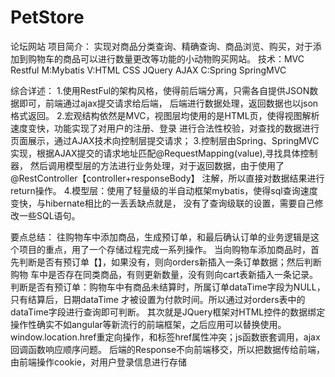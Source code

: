 # PetStore
论坛网站
项目简介：
    实现对商品分类查询、精确查询、商品浏览、购买，对于添加到购物车的商品可以进行数量更改等功能的小动物购买网站。
技术：MVC Restful
M:Mybatis
V:HTML CSS JQuery AJAX
C:Spring SpringMVC


综合详述：
1.使用RestFul的架构风格，使得前后端分离，只需各自提供JSON数据即可，前端通过ajax提交请求给后端，
后端进行数据处理，返回数据也以json格式返回。
2.宏观结构依然是MVC，视图层均使用的是HTML页，使得视图解析速度变快，功能实现了对用户的注册、登录
进行合法性校验，对查找的数据进行页面展示，通过AJAX技术向控制层提交请求；
3.控制层由Spring、SpringMVC实现，根据AJAX提交的请求地址匹配@RequestMapping(value),寻找具体控制器，
然后调用模型层的方法进行业务处理，对于返回数据，由于使用了@RestController【controller+responseBody】
注解，所以直接对数据结果进行return操作。
4.模型层：使用了轻量级的半自动框架mybatis，使得sql查询速度变快，与hibernate相比的一丢丢缺点就是，
没有了查询级联的设置，需要自己修改一些SQL语句。

要点总结：
往购物车中添加商品，生成预订单，和最后确认订单的业务逻辑是这个项目的重点，用了一个存储过程完成一系列操作。
当向购物车添加商品时，首先判断是否有预订单【】，如果没有，则向orders新插入一条订单数据；然后判断购物
车中是否存在同类商品，有则更新数量，没有则向cart表新插入一条记录。
判断是否有预订单：购物车中有商品未结算时，所属订单dataTime字段为NULL，只有结算后，日期dataTime
才被设置为付款时间。所以通过对orders表中的dataTime字段进行查询即可判断。
其次就是JQuery框架对HTML控件的数据绑定操作性确实不如angular等新流行的前端框架，之后应用可以替换使用。
window.location.href重定向操作，和<a>标签href属性冲突；js函数嵌套调用，ajax回调函数响应顺序问题。
后端的Response不向前端移交，所以把数据传给前端，由前端操作cookie，对用户登录信息进行存储
